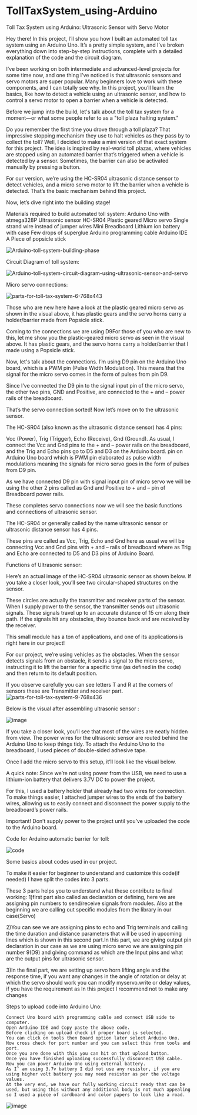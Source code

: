 # TollTaxSystem_using-Arduino
Toll Tax System using Arduino: Ultrasonic Sensor with Servo Motor

Hey there! In this project, I’ll show you how I built an automated toll tax system using an Arduino Uno. It’s a pretty simple system, and I’ve broken everything down into step-by-step instructions, complete with a detailed explanation of the code and the circuit diagram.

I’ve been working on both intermediate and advanced-level projects for some time now, and one thing I've noticed is that ultrasonic sensors and servo motors are super popular. Many beginners love to work with these components, and I can totally see why. In this project, you’ll learn the basics, like how to detect a vehicle using an ultrasonic sensor, and how to control a servo motor to open a barrier when a vehicle is detected.

Before we jump into the build, let's talk about the toll tax system for a moment—or what some people refer to as a "toll plaza halting system."

Do you remember the first time you drove through a toll plaza? That impressive stopping mechanism they use to halt vehicles as they pass by to collect the toll? Well, I decided to make a mini version of that exact system for this project. The idea is inspired by real-world toll plazas, where vehicles are stopped using an automated barrier that’s triggered when a vehicle is detected by a sensor. Sometimes, the barrier can also be activated manually by pressing a button.

For our version, we’re using the HC-SR04 ultrasonic distance sensor to detect vehicles, and a micro servo motor to lift the barrier when a vehicle is detected. That’s the basic mechanism behind this project.

Now, let’s dive right into the building stage!



Materials required to build automated toll system:
    Arduino Uno with atmega328P
    Ultrasonic sensor HC-SR04
    Plastic geared Micro servo
    Single strand wire instead of jumper wires
    Mini Breadboard
    Lithium ion battery with case
    Few drops of superglue
    Arduino programming cable
    Arduino IDE
    A Piece of popsicle stick

![Arduino-toll-system-building-phase](https://github.com/user-attachments/assets/4c48c0db-f641-4c28-bd26-75b7bf9df70b)


Circuit Diagram of toll system:

![Arduino-toll-system-circuit-diagram-using-ultrasonic-sensor-and-servo](https://github.com/user-attachments/assets/731b65b2-d39c-4fa1-b1ed-2d4b682d1dfe)

Micro servo connections:

![parts-for-toll-tax-system-6-768x443](https://github.com/user-attachments/assets/6cc58ae8-a3d5-41a8-b677-db9a26cd2103)

Those who are new here have a look at the plastic geared micro servo as shown in the visual above, it has plastic gears and the servo horns carry a holder/barrier made from Popsicle stick.

Coming to the connections we are using D9For those of you who are new to this, let me show you the plastic-geared micro servo as seen in the visual above. It has plastic gears, and the servo horns carry a holder/barrier that I made using a Popsicle stick.

Now, let's talk about the connections. I’m using D9 pin on the Arduino Uno board, which is a PWM pin (Pulse Width Modulation). This means that the signal for the micro servo comes in the form of pulses from pin D9.

Since I’ve connected the D9 pin to the signal input pin of the micro servo, the other two pins, GND and Positive, are connected to the + and – power rails of the breadboard.

That’s the servo connection sorted! Now let’s move on to the ultrasonic sensor.

The HC-SR04 (also known as the ultrasonic distance sensor) has 4 pins:

Vcc (Power),
Trig (Trigger),
Echo (Receive),
Gnd (Ground).
As usual, I connect the Vcc and Gnd pins to the + and – power rails on the breadboard, and the Trig and Echo pins go to D5 and D3 on the Arduino board. pin on Arduino Uno board which is PWM pin elaborated as pulse width modulations meaning the signals for micro servo goes in the form of pulses from D9 pin.

As we have connected D9 pin with signal input pin of micro  servo we will be using the other 2 pins called as Gnd and Positive to + and – pin of Breadboard power rails.

These completes servo connections now we will see the basic functions and connections of ultrasonic sensor.

The  HC-SR04 or generally called by the name ultrasonic sensor or ultrasonic distance sensor has 4 pins.

These pins are called as Vcc, Trig, Echo and Gnd here as usual we will be connecting Vcc and Gnd pins with + and – rails of breadboard where as Trig and Echo are connected to D5 and D3 pins of Arduino Board.

Functions of Ultrasonic sensor:

Here’s an actual image of the HC-SR04 ultrasonic sensor as shown below. If you take a closer look, you’ll see two circular-shaped structures on the sensor.

These circles are actually the transmitter and receiver parts of the sensor. When I supply power to the sensor, the transmitter sends out ultrasonic signals. These signals travel up to an accurate distance of 15 cm along their path. If the signals hit any obstacles, they bounce back and are received by the receiver.

This small module has a ton of applications, and one of its applications is right here in our project!

For our project, we’re using vehicles as the obstacles. When the sensor detects signals from an obstacle, it sends a signal to the micro servo, instructing it to lift the barrier for a specific time (as defined in the code) and then return to its default position.

If you observe carefully you can see letters T and R at the corners of sensors these are Transmitter and receiver part.
![parts-for-toll-tax-system-9-768x436](https://github.com/user-attachments/assets/9dcaeecf-6d72-49d2-ba79-34cd62e758f1)

Below is the visual after assembling ultrasonic sensor :

![image](https://github.com/user-attachments/assets/81e239f5-a58d-42da-a58a-a9251e71d886)

If you take a closer look, you’ll see that most of the wires are neatly hidden from view. The power wires for the ultrasonic sensor are routed behind the Arduino Uno to keep things tidy. To attach the Arduino Uno to the breadboard, I used pieces of double-sided adhesive tape.

Once I add the micro servo to this setup, it’ll look like the visual below.

A quick note: Since we’re not using power from the USB, we need to use a lithium-ion battery that delivers 3.7V DC to power the project.

For this, I used a battery holder that already had two wires for connection. To make things easier, I attached jumper wires to the ends of the battery wires, allowing us to easily connect and disconnect the power supply to the breadboard’s power rails.

Important! Don’t supply power to the project until you’ve uploaded the code to the Arduino board.

Code for Arduino automatic barrier for toll:

![code](https://github.com/user-attachments/assets/30bd2ccf-7a46-432a-8bb9-8aad67c291ac)



Some basics about codes used in our project.

To make it easier for beginner to understand and customize this code(if needed) I have split the codes into 3 parts.

These 3 parts helps you to understand what these contribute to final working:
1)first part also called as declaration or defining, here we are assigning pin numbers to send/receive signals from modules.
Also at the beginning we are calling out specific modules from the library in our case(Servo)

2)You can see we are assigning pins to echo and Trig terminals and calling the time duration and distance parameters that will be used in upcoming lines which is shown in this second part.In this part, we are giving output pin declaration in our case as we are using micro servo we are assigning pin number 9(D9) and giving command as which are the Input pins and what are the output pins for ultrasonic sensor.

3)In the final part, we are setting up servo horn lifting angle and the response time, if you want any changes in the angle of rotation or delay at which the servo should work you can modify myservo.write or delay values, if you have the requirement as In this project I recommend not to make any changes


Steps to upload code into Arduino Uno:

    Connect Uno board with programming cable and connect USB side to  computer.
    Open Arduino IDE and Copy paste the above code.
    Before clicking on upload check if proper board is selected.
    You can click on tools then Board option later select Arduino Uno.
    Now cross check for port number and you can select this from tools and port.
    Once you are done with this you can hit on that upload button.
    Once you have finished uploading successfully disconnect USB cable.
    Now you can power Arduino Uno using external battery.
    As I’ am using 3.7v battery I did not use any resistor, if you are using higher volt battery you may need resistor as per the voltage values.
    At the very end, we have our fully working circuit ready that can be used, but using this without any additional body is not much appealing so I used a piece of cardboard and color papers to look like a road.
    
![image](https://github.com/user-attachments/assets/cf8f41d5-15fe-456e-b8d2-3f24372d93a0)

